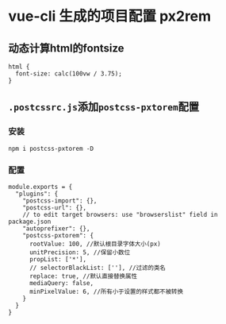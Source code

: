 # vue-cli 生成的项目配置 px2rem

## 动态计算html的fontsize
```
html {
  font-size: calc(100vw / 3.75);
}
```

## `.postcssrc.js`添加`postcss-pxtorem`配置

### 安装
```
npm i postcss-pxtorem -D
```
### 配置
```
module.exports = {
  "plugins": {
    "postcss-import": {},
    "postcss-url": {},
    // to edit target browsers: use "browserslist" field in package.json
    "autoprefixer": {},
    "postcss-pxtorem": {
      rootValue: 100, //默认根目录字体大小(px)
      unitPrecision: 5, //保留小数位
      propList: ['*'],
      // selectorBlackList: [''], //过滤的类名
      replace: true, //默认直接替换属性
      mediaQuery: false,
      minPixelValue: 6, //所有小于设置的样式都不被转换
    }
  }
}
```
